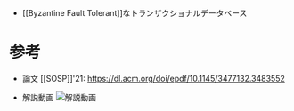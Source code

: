 - [[Byzantine Fault Tolerant]]なトランザクショナルデータベース


# 参考
- 論文 [[SOSP]]'21: https://dl.acm.org/doi/epdf/10.1145/3477132.3483552

- 解説動画
	 ![解説動画](https://www.youtube.com/watch?v=_iIuPrlE1nw)